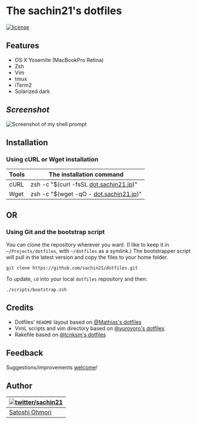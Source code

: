 # The sachin21's dotfiles
[![license](http://img.shields.io/badge/license-MIT-blue.svg?style=flat)](./LICENSE-MIT.txt "License")

## Features
- OS X Yosemite (MacBookPro Retina)
- Zsh
- Vim
- tmux
- iTerm2
- Solarized dark

## *Screenshot*
![Screenshot of my shell prompt](http://i.imgur.com/QHD95ln.png)

## Installation
### Using cURL or Wget installation

| Tools | <a name="oneliner">The installation command</a> |
|-------|-------------------------------------------------|
| cURL | zsh -c "$(curl -fsSL [dot.sachin21.jp](http://dot.sachin21.jp))" |
| Wget | zsh -c "$(wget -qO - [dot.sachin21.jp](http://dot.sachin21.jp))" |

## OR

### Using Git and the bootstrap script

You can clone the repository wherever you want. (I like to keep it in `~/Projects/dotfiles`, with `~/dotfiles` as a symlink.) The bootstrapper script will pull in the latest version and copy the files to your home folder.

```
git clone https://github.com/sachin21/dotfiles.git
```

To update, `cd` into your local `dotfiles` repository and then:

```
./scripts/bootstrap.zsh
```

## Credits

* Dotfiles' `README` layout based on [@Mathias's dotfiles](https://github.com/mathiasbynens/dotfiles)
* VimL scripts and vim directory based on [@yuroyoro's dotfiles](https://github.com/yuroyoro/dotfiles)
* Rakefile based on [@tcnksm's dotfiles](https://github.com/tcnksm/dotfiles)

## Feedback

Suggestions/improvements
[welcome](https://github.com/sachin21/dotfiles/issues)!

## Author

| [![twitter/sachin21](https://gravatar.com/userimage/49772896/a17286cabf5ef69a0d4c8dd2acc85d25.png?size=100)](http://twitter.com/sachin21__ "Follow @sachin21__ on Twitter") |
|---|
| [Satoshi Ohmori](http://profile.sachin21.info) |
